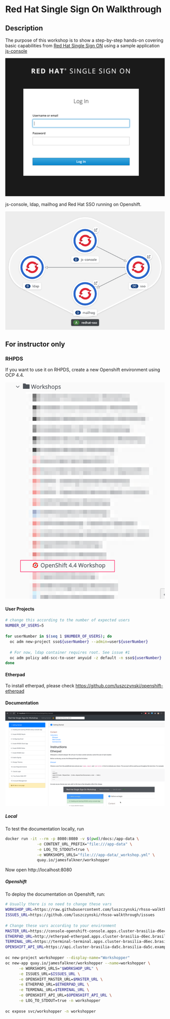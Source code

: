 # Red Hat Single Sign On Walkthrough

## Description

The purpose of this workshop is to show a step-by-step hands-on covering basic capabilities from [Red Hat Single Sign ON](https://access.redhat.com/products/red-hat-single-sign-on) using a sample application [js-console](https://github.com/keycloak/keycloak/tree/master/examples/js-console)

![](docs/images/2020-05-27-15-00-27.png)

js-console, ldap, mailhog and Red Hat SSO running on Openshift.

![](docs/images/2020-06-05-12-22-32.png)

## For instructor only

### RHPDS

If you want to use it on RHPDS, create a new Openshift environment using OCP 4.4.

![](docs/images/2020-05-27-09-34-46.png)

#### User Projects

```bash
# change this according to the number of expected users
NUMBER_OF_USERS=5

for userNumber in $(seq 1 $NUMBER_OF_USERS); do
  oc adm new-project sso${userNumber} --admin=user${userNumber}

  # For now, ldap container requires root. See issue #1
  oc adm policy add-scc-to-user anyuid -z default -n sso${userNumber}
done
```

#### Etherpad

To install etherpad, please check https://github.com/luszczynski/openshift-etherpad

#### Documentation

![](docs/images/2020-06-01-14-43-12.png)

##### Local

To test the documentation locally, run

```bash
docker run -it --rm -p 8080:8080 -v $(pwd)/docs:/app-data \
              -e CONTENT_URL_PREFIX="file:///app-data" \
              -e LOG_TO_STDOUT=true \
              -e WORKSHOPS_URLS="file:///app-data/_workshop.yml" \
              quay.io/jamesfalkner/workshopper
```

Now open http://localhost:8080

##### Openshift

To deploy the documentation on Openshift, run:

```bash
# Usually there is no need to change these vars
WORKSHOP_URL=https://raw.githubusercontent.com/luszczynski/rhsso-walkthrough/master/docs/_workshop.yml
ISSUES_URL=https://github.com/luszczynski/rhsso-walkthrough/issues

# Change these vars according to your environment
MASTER_URL=https://console-openshift-console.apps.cluster-brasilia-d6ec.brasilia-d6ec.example.opentlc.com/
ETHERPAD_URL=http://etherpad-etherpad.apps.cluster-brasilia-d6ec.brasilia-d6ec.example.opentlc.com/p/workshop
TERMINAL_URL=https://terminal-terminal.apps.cluster-brasilia-d6ec.brasilia-d6ec.example.opentlc.com/
OPENSHIFT_API_URL=https://api.cluster-brasilia-da5c.brasilia-da5c.example.opentlc.com:6443

oc new-project workshopper --display-name="Workshopper"
oc new-app quay.io/jamesfalkner/workshopper --name=workshopper \
      -e WORKSHOPS_URLS="$WORKSHOP_URL" \
      -e ISSUES_URL=$ISSUES_URL \
      -e OPENSHIFT_MASTER_URL=$MASTER_URL \
      -e ETHERPAD_URL=$ETHERPAD_URL \
      -e TERMINAL_URL=$TERMINAL_URL \
      -e OPENSHIFT_API_URL=$OPENSHIFT_API_URL \
      -e LOG_TO_STDOUT=true -n workshopper

oc expose svc/workshopper -n workshopper
```
